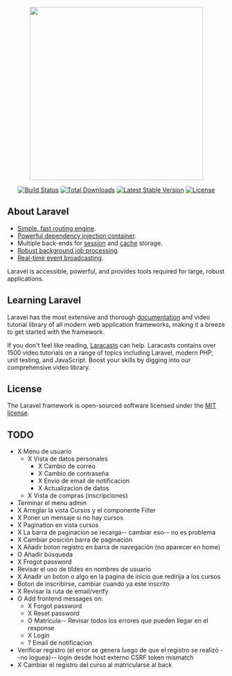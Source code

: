 <p align="center"><a href="https://laravel.com" target="_blank"><img src="https://raw.githubusercontent.com/laravel/art/master/logo-lockup/5%20SVG/2%20CMYK/1%20Full%20Color/laravel-logolockup-cmyk-red.svg" width="400"></a></p>

<p align="center">
<a href="https://travis-ci.org/laravel/framework"><img src="https://travis-ci.org/laravel/framework.svg" alt="Build Status"></a>
<a href="https://packagist.org/packages/laravel/framework"><img src="https://img.shields.io/packagist/dt/laravel/framework" alt="Total Downloads"></a>
<a href="https://packagist.org/packages/laravel/framework"><img src="https://img.shields.io/packagist/v/laravel/framework" alt="Latest Stable Version"></a>
<a href="https://packagist.org/packages/laravel/framework"><img src="https://img.shields.io/packagist/l/laravel/framework" alt="License"></a>
</p>

## About Laravel

- [Simple, fast routing engine](https://laravel.com/docs/routing).
- [Powerful dependency injection container](https://laravel.com/docs/container).
- Multiple back-ends for [session](https://laravel.com/docs/session) and [cache](https://laravel.com/docs/cache) storage.
- [Robust background job processing](https://laravel.com/docs/queues).
- [Real-time event broadcasting](https://laravel.com/docs/broadcasting).

Laravel is accessible, powerful, and provides tools required for large, robust applications.

## Learning Laravel

Laravel has the most extensive and thorough [documentation](https://laravel.com/docs) and video tutorial library of all modern web application frameworks, making it a breeze to get started with the framework.

If you don't feel like reading, [Laracasts](https://laracasts.com) can help. Laracasts contains over 1500 video tutorials on a range of topics including Laravel, modern PHP, unit testing, and JavaScript. Boost your skills by digging into our comprehensive video library.

## License

The Laravel framework is open-sourced software licensed under the [MIT license](https://opensource.org/licenses/MIT).

## TODO
- X Menu de usuario
    - X  Vista de datos personales
        - X Cambio de correo
        - X Cambio de contraseña
        - X Envío de email de notificacion
        - X Actualizacion de datos
    - X Vista de compras (inscripciones)
- Terminar el menu admin
- X Arreglar la vista Cursos y el componente Filter
- X Poner un mensaje si no hay cursos
- X Pagination en vista cursos
- X La barra de paginacion se recarga-- cambiar eso-- no es problema
- X Cambiar posición barra de paginación
- X Añadir boton registro en barra de navegación (no aparecer en home)
- O Añadir búsqueda
- X Frogot password
- Revisar el uso de tildes en nombres de usuario
- X Anadir un boton o algo en la pagina de inicio que redirija a los cursos
- Boton de inscribirse, cambiar cuando ya este inscrito
- X Revisar la ruta de email/verify
- O Add frontend messages on:
    - X Forgot password
    - X Reset password
    - O Matrícula-- Revisar todos los errores que pueden llegar en el response
    - X Login
    - ? Email de notificacion
- Verificar registro (el error se genera luego de que el registro se realizó --no loguea)-- login desde host externo CSRF token mismatch
- X Cambiar el registro del curso al matricularse al back